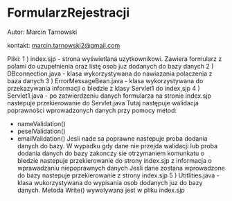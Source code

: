 # FormularzRejestracji

Autor: Marcin Tarnowski

kontakt: marcin.tarnowski2@gmail.com

Pliki: 
1 ) index.sjp - strona wyświetlana uzytkownikowi. Zawiera formularz z polami do uzupełnienia oraz listę osob juz 
dodanych do bazy danych
2 ) DBconnection.java - klasa wykorzystywana do nawiazania polaczenia z baza danych
3 ) ErrorMessageBean.java - klasa wykorzystywana do przekazywania informacji o bledzie z klasy Servlet1 do index,sjp
4 ) Servlet1.java - po zatwierdzeniu danych formularza na stronie index.sjp nastepuje przekierowanie do Servlet.java
  Tutaj następuje walidacja poprawności wprowadzonych danych przy pomocy metod:
  - nameValidation()
  - peselValidation()
  - emailValidation()
  Jesli nade sa poprawne nastepuje proba dodania danych do bazy.
  W wypadku gdy dane nie przejda walidacji lub proba dodania danych do bazy zakonczy sie otrzymaniem komunkatu o 
  bledzie nastepuje przekierowanie do strony index.sjp z informacja o wprawadzaniu niepoprawnych danych
  Jesli dane zostana wprowadzone do bazy nastepuje przekierowanie z strony index.sjp
5 ) Utitlities.java - klasa wukorzystywana do wypisania osob dodanych juz do bazy danych. Metoda Write() wywolywana 
  jest w pliku index.sjp
